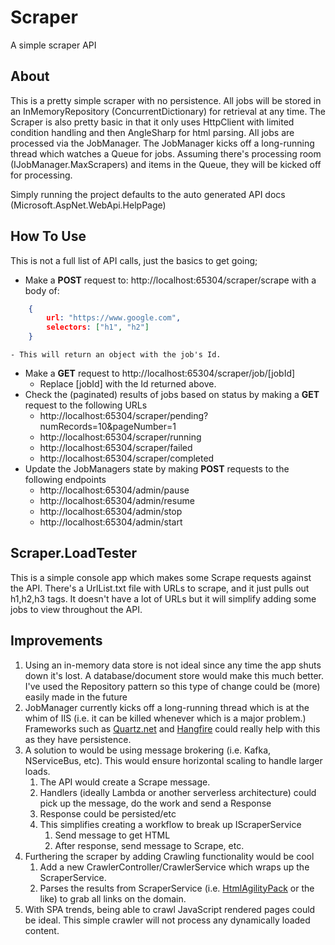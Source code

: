 # Scraper
A simple scraper API

## About
This is a pretty simple scraper with no persistence. All jobs will be stored in an InMemoryRepository (ConcurrentDictionary) for retrieval at any time. The Scraper is also pretty basic in that it only uses HttpClient with limited condition handling and then AngleSharp for html parsing.  All jobs are processed via the JobManager.  The JobManager kicks off a long-running thread which watches a Queue for jobs.  Assuming there's processing room (IJobManager.MaxScrapers) and items in the Queue, they will be kicked off for processing.  

Simply running the project defaults to the auto generated API docs (Microsoft.AspNet.WebApi.HelpPage)

## How To Use
This is not a full list of API calls, just the basics to get going;

- Make a **POST** request to: http://localhost:65304/scraper/scrape with a body of: 
```json
    {
        url: "https://www.google.com",
        selectors: ["h1", "h2"]
    }
```    
    - This will return an object with the job's Id.
- Make a **GET** request to http://localhost:65304/scraper/job/[jobId]
    - Replace [jobId] with the Id returned above.
- Check the (paginated) results of jobs based on status by making a **GET** request to the following URLs
    - http://localhost:65304/scraper/pending?numRecords=10&pageNumber=1
    - http://localhost:65304/scraper/running
    - http://localhost:65304/scraper/failed
    - http://localhost:65304/scraper/completed
- Update the JobManagers state by making **POST** requests to the following endpoints
    - http://localhost:65304/admin/pause
    - http://localhost:65304/admin/resume
    - http://localhost:65304/admin/stop
    - http://localhost:65304/admin/start

## Scraper.LoadTester
This is a simple console app which makes some Scrape requests against the API.  There's a UrlList.txt file with URLs to scrape, and it just pulls out h1,h2,h3 tags.  It doesn't have a lot of URLs but it will simplify adding some jobs to view throughout the API.

## Improvements
1. Using an in-memory data store is not ideal since any time the app shuts down it's lost.  A database/document store would make this much better.  I've used the Repository pattern so this type of change could be (more) easily made in the future
2. JobManager currently kicks off a long-running thread which is at the whim of IIS (i.e. it can be killed whenever which is a major problem.)  Frameworks such as [Quartz.net](https://www.quartz-scheduler.net/) and [Hangfire](https://www.hangfire.io/) could really help with this as they have persistence. 
3. A solution to would be using message brokering (i.e. Kafka, NServiceBus, etc). This would ensure horizontal scaling to handle larger loads.
    1. The API would create a Scrape message.
    2. Handlers (ideally Lambda or another serverless architecture) could pick up the message, do the work and send a Response
    3. Response could be persisted/etc
    4. This simplifies creating a workflow to break up IScraperService
        1. Send message to get HTML
        2. After response, send message to Scrape, etc.
4. Furthering the scraper by adding Crawling functionality would be cool
    1. Add a new CrawlerController/CrawlerService which wraps up the ScraperService.
    2. Parses the results from ScraperService (i.e. [HtmlAgilityPack](http://html-agility-pack.net/) or the like) to grab all links on the domain.
5. With SPA trends, being able to crawl JavaScript rendered pages could be ideal. This simple crawler will not process any dynamically loaded content. 
